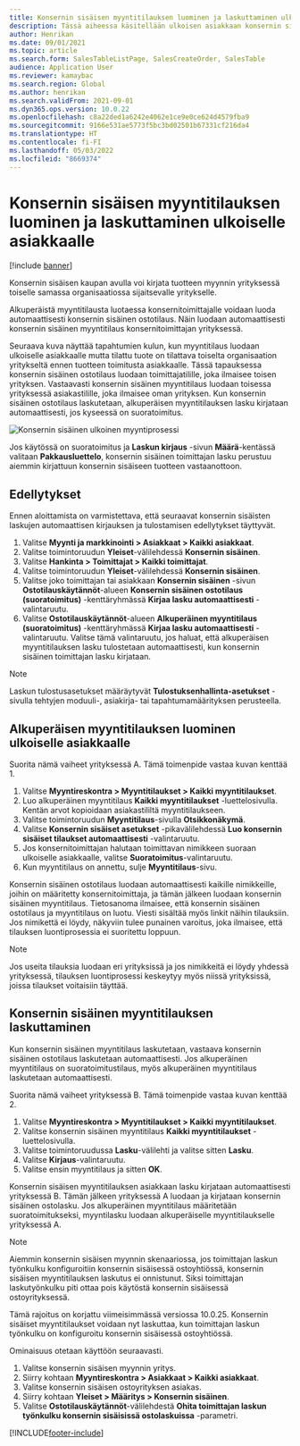 ```yaml
---
title: Konsernin sisäisen myyntitilauksen luominen ja laskuttaminen ulkoiselle asiakkaalle
description: Tässä aiheessa käsitellään ulkoisen asiakkaan konsernin sisäisen myyntitilauksen luomista ja laskuttamista
author: Henrikan
ms.date: 09/01/2021
ms.topic: article
ms.search.form: SalesTableListPage, SalesCreateOrder, SalesTable
audience: Application User
ms.reviewer: kamaybac
ms.search.region: Global
ms.author: henrikan
ms.search.validFrom: 2021-09-01
ms.dyn365.ops.version: 10.0.22
ms.openlocfilehash: c8a22ded1a6242e4062e1ce9e0ce624d4579fba9
ms.sourcegitcommit: 9166e531ae5773f5bc3bd02501b67331cf216da4
ms.translationtype: HT
ms.contentlocale: fi-FI
ms.lasthandoff: 05/03/2022
ms.locfileid: "8669374"
---
```

# <a name="create-and-invoice-an-intercompany-sales-order-for-an-external-customer"></a>Konsernin sisäisen myyntitilauksen luominen ja laskuttaminen ulkoiselle asiakkaalle

[!include [banner](../../includes/banner.md)]

Konsernin sisäisen kaupan avulla voi kirjata tuotteen myynnin yrityksessä toiselle samassa organisaatiossa sijaitsevalle yritykselle.

Alkuperäistä myyntitilausta luotaessa konsernitoimittajalle voidaan luoda automaattisesti konsernin sisäinen ostotilaus. Näin luodaan automaattisesti konsernin sisäinen myyntitilaus konsernitoimittajan yrityksessä.

Seuraava kuva näyttää tapahtumien kulun, kun myyntitilaus luodaan ulkoiselle asiakkaalle mutta tilattu tuote on tilattava toiselta organisaation yritykseltä ennen tuotteen toimitusta asiakkaalle. Tässä tapauksessa konsernin sisäinen ostotilaus luodaan toimittajatilille, joka ilmaisee toisen yrityksen. Vastaavasti konsernin sisäinen myyntitilaus luodaan toisessa yrityksessä asiakastilille, joka ilmaisee oman yrityksen. Kun konsernin sisäinen ostotilaus laskutetaan, alkuperäisen myyntitilauksen lasku kirjataan automaattisesti, jos kyseessä on suoratoimitus.

![Konsernin sisäinen ulkoinen myyntiprosessi](media/intercompanyexternalsalesprocess.png)

Jos käytössä on suoratoimitus ja **Laskun kirjaus** -sivun **Määrä**-kentässä valitaan **Pakkausluettelo**, konsernin sisäinen toimittajan lasku perustuu aiemmin kirjattuun konsernin sisäiseen tuotteen vastaanottoon.

## <a name="prerequisites"></a>Edellytykset

Ennen aloittamista on varmistettava, että seuraavat konsernin sisäisten laskujen automaattisen kirjauksen ja tulostamisen edellytykset täyttyvät.

1. Valitse **Myynti ja markkinointi \> Asiakkaat \> Kaikki asiakkaat**.
1. Valitse toimintoruudun **Yleiset**-välilehdessä **Konsernin sisäinen**.
1. Valitse **Hankinta \> Toimittajat \> Kaikki toimittajat**.
1. Valitse toimintoruudun **Yleiset**-välilehdessä **Konsernin sisäinen**.
1. Valitse joko toimittajan tai asiakkaan **Konsernin sisäinen** -sivun **Ostotilauskäytännöt**-alueen **Konsernin sisäinen ostotilaus (suoratoimitus)** -kenttäryhmässä **Kirjaa lasku automaattisesti** -valintaruutu.
1. Valitse **Ostotilauskäytännöt**-alueen **Alkuperäinen myyntitilaus (suoratoimitus)** -kenttäryhmässä **Kirjaa lasku automaattisesti** -valintaruutu. Valitse tämä valintaruutu, jos haluat, että alkuperäisen myyntitilauksen lasku tulostetaan automaattisesti, kun konsernin sisäinen toimittajan lasku kirjataan.

> [!NOTE]
> Laskun tulostusasetukset määräytyvät **Tulostuksenhallinta-asetukset** -sivulla tehtyjen moduuli-, asiakirja- tai tapahtumamäärityksen perusteella.

## <a name="create-an-original-sales-order-for-an-external-customer"></a>Alkuperäisen myyntitilauksen luominen ulkoiselle asiakkaalle

Suorita nämä vaiheet yrityksessä A. Tämä toimenpide vastaa kuvan kenttää 1.

1. Valitse **Myyntireskontra \> Myyntitilaukset \> Kaikki myyntitilaukset**.
1. Luo alkuperäinen myyntitilaus **Kaikki myyntitilaukset** -luettelosivulla. Kentän arvot kopioidaan asiakastililtä myyntitilaukseen.
1. Valitse toimintoruudun **Myyntitilaus**-sivulla **Otsikkonäkymä**.
1. Valitse **Konsernin sisäiset asetukset** -pikavälilehdessä **Luo konsernin sisäiset tilaukset automaattisesti** -valintaruutu.
1. Jos konsernitoimittajan halutaan toimittavan nimikkeen suoraan ulkoiselle asiakkaalle, valitse **Suoratoimitus**-valintaruutu.
1. Kun myyntitilaus on annettu, sulje **Myyntitilaus**-sivu.

Konsernin sisäinen ostotilaus luodaan automaattisesti kaikille nimikkeille, joihin on määritetty konsernitoimittaja, ja tämän jälkeen luodaan konsernin sisäinen myyntitilaus. Tietosanoma ilmaisee, että konsernin sisäinen ostotilaus ja myyntitilaus on luotu. Viesti sisältää myös linkit näihin tilauksiin. Jos nimikettä ei löydy, näkyviin tulee punainen varoitus, joka ilmaisee, että tilauksen luontiprosessia ei suoritettu loppuun.

> [!NOTE]
> Jos useita tilauksia luodaan eri yrityksissä ja jos nimikkeitä ei löydy yhdessä yrityksessä, tilauksen luontiprosessi keskeytyy myös niissä yrityksissä, joissa tilaukset voitaisiin täyttää.

## <a name="invoice-an-intercompany-sales-order"></a>Konsernin sisäinen myyntitilauksen laskuttaminen

Kun konsernin sisäinen myyntitilaus laskutetaan, vastaava konsernin sisäinen ostotilaus laskutetaan automaattisesti. Jos alkuperäinen myyntitilaus on suoratoimitustilaus, myös alkuperäinen myyntitilaus laskutetaan automaattisesti.

Suorita nämä vaiheet yrityksessä B. Tämä toimenpide vastaa kuvan kenttää 2.

1. Valitse **Myyntireskontra \> Myyntitilaukset \> Kaikki myyntitilaukset**.
1. Valitse konsernin sisäinen myyntitilaus **Kaikki myyntitilaukset** -luettelosivulla.
1. Valitse toimintoruudussa **Lasku**-välilehti ja valitse sitten **Lasku**.
1. Valitse **Kirjaus**-valintaruutu.
1. Valitse ensin myyntitilaus ja sitten **OK**.

Konsernin sisäisen myyntitilauksen asiakkaan lasku kirjataan automaattisesti yrityksessä B. Tämän jälkeen yrityksessä A luodaan ja kirjataan konsernin sisäinen ostolasku. Jos alkuperäinen myyntitilaus määritetään suoratoimitukseksi, myyntilasku luodaan alkuperäiselle myyntitilaukselle yrityksessä A.

> [!NOTE]
> Aiemmin konsernin sisäisen myynnin skenaariossa, jos toimittajan laskun työnkulku konfiguroitiin konsernin sisäisessä ostoyhtiössä, konsernin sisäisen myyntitilauksen laskutus ei onnistunut. Siksi toimittajan laskutyönkulku piti ottaa pois käytöstä konsernin sisäisessä ostoyrityksessä. 
> 
> Tämä rajoitus on korjattu viimeisimmässä versiossa 10.0.25. Konsernin sisäiset myyntitilaukset voidaan nyt laskuttaa, kun toimittajan laskun työnkulku on konfiguroitu konsernin sisäisessä ostoyhtiössä.
> 
> Ominaisuus otetaan käyttöön seuraavasti.
>
> 1. Valitse konsernin sisäisen myynnin yritys.  
> 2. Siirry kohtaan **Myyntireskontra \> Asiakkaat \> Kaikki asiakkaat**.
> 3. Valitse konsernin sisäisen ostoyrityksen asiakas.
> 4. Siirry kohtaan **Yleiset \> Määritys \> Konsernin sisäinen**.
> 5. Valitse **Ostotilauskäytännöt**-välilehdestä **Ohita toimittajan laskun työnkulku konsernin sisäisissä ostolaskuissa** -parametri.

[!INCLUDE[footer-include](../../includes/footer-banner.md)]
